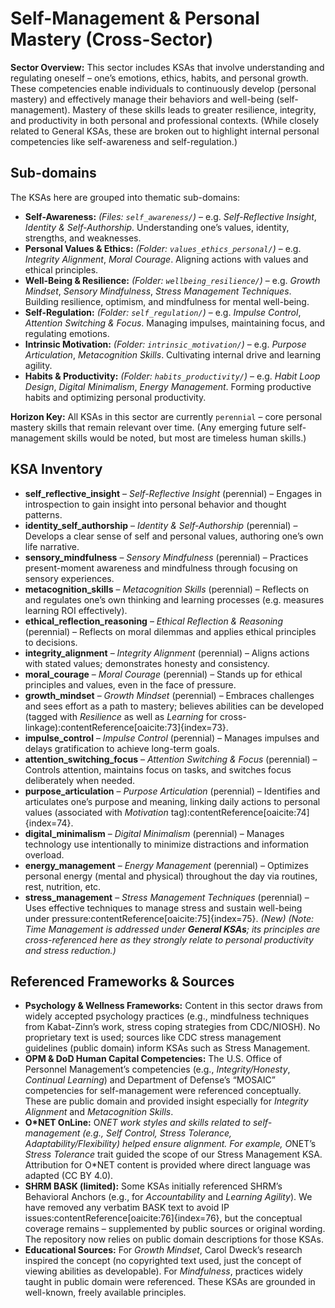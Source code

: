 # Self-Management & Personal Mastery (Cross-Sector)

**Sector Overview:** This sector includes KSAs that involve understanding and regulating oneself – one’s emotions, ethics, habits, and personal growth. These competencies enable individuals to continuously develop (personal mastery) and effectively manage their behaviors and well-being (self-management). Mastery of these skills leads to greater resilience, integrity, and productivity in both personal and professional contexts. (While closely related to General KSAs, these are broken out to highlight internal personal competencies like self-awareness and self-regulation.)

## Sub-domains
The KSAs here are grouped into thematic sub-domains:

- **Self-Awareness:** *(Files: `self_awareness/`)* – e.g. *Self-Reflective Insight*, *Identity & Self-Authorship*. Understanding one’s values, identity, strengths, and weaknesses.
- **Personal Values & Ethics:** *(Folder: `values_ethics_personal/`)* – e.g. *Integrity Alignment*, *Moral Courage*. Aligning actions with values and ethical principles.
- **Well-Being & Resilience:** *(Folder: `wellbeing_resilience/`)* – e.g. *Growth Mindset*, *Sensory Mindfulness*, *Stress Management Techniques*. Building resilience, optimism, and mindfulness for mental well-being.
- **Self-Regulation:** *(Folder: `self_regulation/`)* – e.g. *Impulse Control*, *Attention Switching & Focus*. Managing impulses, maintaining focus, and regulating emotions.
- **Intrinsic Motivation:** *(Folder: `intrinsic_motivation/`)* – e.g. *Purpose Articulation*, *Metacognition Skills*. Cultivating internal drive and learning agility.
- **Habits & Productivity:** *(Folder: `habits_productivity/`)* – e.g. *Habit Loop Design*, *Digital Minimalism*, *Energy Management*. Forming productive habits and optimizing personal productivity.

**Horizon Key:** All KSAs in this sector are currently `perennial` – core personal mastery skills that remain relevant over time. (Any emerging future self-management skills would be noted, but most are timeless human skills.)

## KSA Inventory

- **self_reflective_insight** – *Self-Reflective Insight* (perennial) – Engages in introspection to gain insight into personal behavior and thought patterns.
- **identity_self_authorship** – *Identity & Self-Authorship* (perennial) – Develops a clear sense of self and personal values, authoring one’s own life narrative.
- **sensory_mindfulness** – *Sensory Mindfulness* (perennial) – Practices present-moment awareness and mindfulness through focusing on sensory experiences.
- **metacognition_skills** – *Metacognition Skills* (perennial) – Reflects on and regulates one’s own thinking and learning processes (e.g. measures learning ROI effectively).
- **ethical_reflection_reasoning** – *Ethical Reflection & Reasoning* (perennial) – Reflects on moral dilemmas and applies ethical principles to decisions.
- **integrity_alignment** – *Integrity Alignment* (perennial) – Aligns actions with stated values; demonstrates honesty and consistency.
- **moral_courage** – *Moral Courage* (perennial) – Stands up for ethical principles and values, even in the face of pressure.
- **growth_mindset** – *Growth Mindset* (perennial) – Embraces challenges and sees effort as a path to mastery; believes abilities can be developed (tagged with *Resilience* as well as *Learning* for cross-linkage):contentReference[oaicite:73]{index=73}.
- **impulse_control** – *Impulse Control* (perennial) – Manages impulses and delays gratification to achieve long-term goals.
- **attention_switching_focus** – *Attention Switching & Focus* (perennial) – Controls attention, maintains focus on tasks, and switches focus deliberately when needed.
- **purpose_articulation** – *Purpose Articulation* (perennial) – Identifies and articulates one’s purpose and meaning, linking daily actions to personal values (associated with *Motivation* tag):contentReference[oaicite:74]{index=74}.
- **digital_minimalism** – *Digital Minimalism* (perennial) – Manages technology use intentionally to minimize distractions and information overload.
- **energy_management** – *Energy Management* (perennial) – Optimizes personal energy (mental and physical) throughout the day via routines, rest, nutrition, etc.
- **stress_management** – *Stress Management Techniques* (perennial) – Uses effective techniques to manage stress and sustain well-being under pressure:contentReference[oaicite:75]{index=75}. *(New)*
*(Note: *Time Management* is addressed under **General KSAs**; its principles are cross-referenced here as they strongly relate to personal productivity and stress reduction.)*

## Referenced Frameworks & Sources

- **Psychology & Wellness Frameworks:** Content in this sector draws from widely accepted psychology practices (e.g., mindfulness techniques from Kabat-Zinn’s work, stress coping strategies from CDC/NIOSH). No proprietary text is used; sources like CDC stress management guidelines (public domain) inform KSAs such as Stress Management.
- **OPM & DoD Human Capital Competencies:** The U.S. Office of Personnel Management’s competencies (e.g., *Integrity/Honesty*, *Continual Learning*) and Department of Defense’s “MOSAIC” competencies for self-management were referenced conceptually. These are public domain and provided insight especially for *Integrity Alignment* and *Metacognition Skills*.
- **O*NET OnLine:** O*NET work styles and skills related to self-management (e.g., *Self Control*, *Stress Tolerance*, *Adaptability/Flexibility*) helped ensure alignment. For example, O*NET’s *Stress Tolerance* trait guided the scope of our Stress Management KSA. Attribution for O*NET content is provided where direct language was adapted (CC BY 4.0).
- **SHRM BASK (limited):** Some KSAs initially referenced SHRM’s Behavioral Anchors (e.g., for *Accountability* and *Learning Agility*). We have removed any verbatim BASK text to avoid IP issues:contentReference[oaicite:76]{index=76}, but the conceptual coverage remains – supplemented by public sources or original wording. The repository now relies on public domain descriptions for those KSAs.
- **Educational Sources:** For *Growth Mindset*, Carol Dweck’s research inspired the concept (no copyrighted text used, just the concept of viewing abilities as developable). For *Mindfulness*, practices widely taught in public domain were referenced. These KSAs are grounded in well-known, freely available principles.

